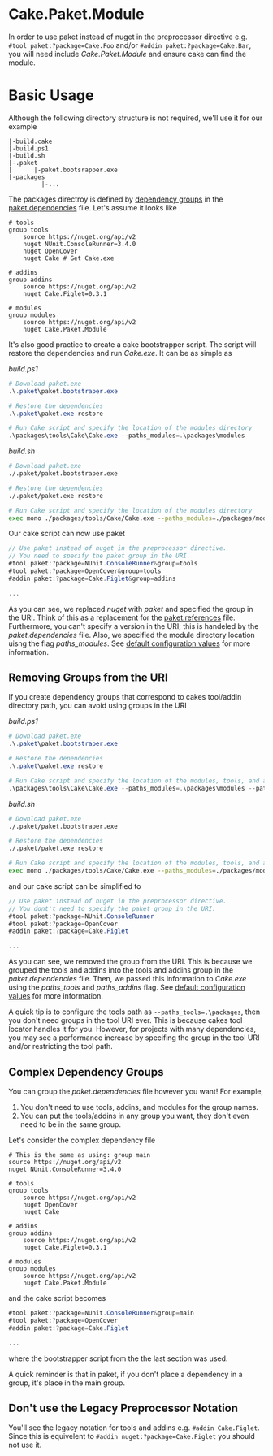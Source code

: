 # Cake.Paket.Module

In order to use paket instead of nuget in the preprocessor directive e.g. `#tool paket:?package=Cake.Foo` and/or  `#addin paket:?package=Cake.Bar`, you will need include *Cake.Paket.Module* and ensure cake can find the module.

# Basic Usage

Although the following directory structure is not required, we'll use it for our example

```
|-build.cake
|-build.ps1
|-build.sh
|-.paket
|      |-paket.bootsrapper.exe
|-packages
         |-...
```

The packages directroy is defined by [dependency groups](https://fsprojects.github.io/Paket/groups.html) in the [paket.dependencies](https://fsprojects.github.io/Paket/dependencies-file.html) file. Let's assume it looks like

```
# tools
group tools
    source https://nuget.org/api/v2
    nuget NUnit.ConsoleRunner=3.4.0
    nuget OpenCover
    nuget Cake # Get Cake.exe

# addins
group addins
    source https://nuget.org/api/v2
    nuget Cake.Figlet=0.3.1

# modules
group modules
    source https://nuget.org/api/v2
    nuget Cake.Paket.Module
```

It's also good practice to create a cake bootstrapper script. The script will restore the dependencies and run *Cake.exe*. It can be as simple as

*build.ps1*
```powershell
# Download paket.exe
.\.paket\paket.bootstraper.exe

# Restore the dependencies
.\.paket\paket.exe restore

# Run Cake script and specify the location of the modules directory
.\packages\tools\Cake\Cake.exe --paths_modules=.\packages\modules
```

*build.sh*
```bash
# Download paket.exe
./.paket/paket.bootstraper.exe

# Restore the dependencies
./.paket/paket.exe restore

# Run Cake script and specify the location of the modules directory
exec mono ./packages/tools/Cake/Cake.exe --paths_modules=./packages/modules
```

Our cake script can now use paket

```csharp
// Use paket instead of nuget in the preprocessor directive.
// You need to specify the paket group in the URI.
#tool paket:?package=NUnit.ConsoleRunner&group=tools
#tool paket:?package=OpenCover&group=tools
#addin paket:?package=Cake.Figlet&group=addins

...
```

As you can see, we replaced *nuget* with *paket* and specified the group in the URI. Think of this as a replacement for the [paket.references](https://fsprojects.github.io/Paket/references-files.html) file. Furthermore, you can't specify a version in the URI; this is handeled by the *paket.dependencies* file. Also, we specified the module directory location uisng the flag *paths_modules*. See [default configuration values](http://cakebuild.net/docs/fundamentals/default-configuration-values) for more information.

## Removing Groups from the URI

If you create dependency groups that correspond to cakes tool/addin directory path, you can avoid using groups in the URI

*build.ps1*
```powershell
# Download paket.exe
.\.paket\paket.bootstraper.exe

# Restore the dependencies
.\.paket\paket.exe restore

# Run Cake script and specify the location of the modules, tools, and addins directory
.\packages\tools\Cake\Cake.exe --paths_modules=.\packages\modules --paths_tools=.\packages\tools --paths_addins=.\packages\addins
```

*build.sh*
```bash
# Download paket.exe
./.paket/paket.bootstraper.exe

# Restore the dependencies
./.paket/paket.exe restore

# Run Cake script and specify the location of the modules, tools, and addins directory
exec mono ./packages/tools/Cake/Cake.exe --paths_modules=./packages/modules --paths_tools=./packages/tools --paths_addins=./packages/addins
```

and our cake script can be simplified to

```csharp
// Use paket instead of nuget in the preprocessor directive.
// You dont't need to specify the paket group in the URI.
#tool paket:?package=NUnit.ConsoleRunner
#tool paket:?package=OpenCover
#addin paket:?package=Cake.Figlet

...
```

As you can see, we removed the group from the URI. This is because we grouped the tools and addins into the tools and addins group in the *paket.dependencies* file. Then, we passed this information to *Cake.exe* using the *paths_tools* and *paths_addins* flag. See [default configuration values](http://cakebuild.net/docs/fundamentals/default-configuration-values) for more information.

A quick tip is to configure the tools path as `--paths_tools=.\packages`, then you don't need groups in the tool URI ever. This is because cakes tool locator handles it for you. However, for projects with many dependencies, you may see a performance increase by specifing the group in the tool URI and/or restricting the tool path.

## Complex Dependency Groups

You can group the *paket.dependencies* file however you want! For example,

1. You don't need to use tools, addins, and modules for the group names.
2. You can put the tools/addins in any group you want, they don't even need to be in the same group.

Let's consider the complex dependency file

```
# This is the same as using: group main
source https://nuget.org/api/v2
nuget NUnit.ConsoleRunner=3.4.0

# tools
group tools
    source https://nuget.org/api/v2
    nuget OpenCover
    nuget Cake

# addins
group addins
    source https://nuget.org/api/v2
    nuget Cake.Figlet=0.3.1

# modules
group modules
    source https://nuget.org/api/v2
    nuget Cake.Paket.Module
```

and the cake script becomes

```csharp
#tool paket:?package=NUnit.ConsoleRunner&group=main
#tool paket:?package=OpenCover
#addin paket:?package=Cake.Figlet

...
```

where the bootstrapper script from the the last section was used.

A quick reminder is that in paket, if you don't place a dependency in a group, it's place in the main group.

## Don't use the Legacy Preprocessor Notation

You'll see the legacy notation for tools and addins e.g. `#addin Cake.Figlet`. Since this is equivelent to `#addin nuget:?package=Cake.Figlet` you should not use it.
